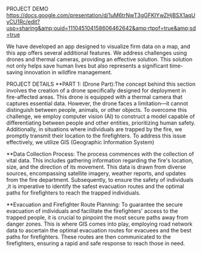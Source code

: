 PROJECT DEMO
https://docs.google.com/presentation/d/1uM6trNwT3gGFKIYwZHjBSX1aqUyCU1Rc/edit?usp=sharing&amp;ouid=111045104158606462642&amp;rtpof=true&amp;sd=true

We have developed an app designed to visualize firm data on a map, and this app offers several additional features. 
We address challenges using drones and thermal cameras, providing an effective solution.
This solution not only helps save human lives but also represents a significant time-saving innovation in wildfire management.



PROJECT DETAILS
**PART 1: (Drone Part):The concept behind this section involves the creation of a drone specifically designed for deployment in fire-affected areas.
This drone is equipped with a thermal camera that captures essential data. However, the drone faces a limitation—it cannot distinguish between people,
animals, or other objects. To overcome this challenge, we employ computer vision (AI) to construct a model capable of differentiating between
people and other entities, prioritizing human safety. Additionally, in situations where individuals are trapped by the fire, we promptly
transmit their location to the firefighters. To address this issue effectively, we utilize GIS (Geographic Information System)

**Data Collection Process: The process commences with the collection of vital data. This includes gathering information regarding the
fire's location, size, and the direction of its movement. This data is drawn from diverse sources, encompassing satellite imagery, 
weather reports, and updates from the fire department. Subsequently, to ensure the safety of individuals
,it is imperative to identify the safest evacuation routes and the optimal paths for firefighters to reach the trapped individuals.

**Evacuation and Firefighter Route Planning: To guarantee the secure evacuation of individuals and
facilitate the firefighters' access to the trapped people, it is crucial to pinpoint the most secure paths away from danger zones. 
This is where GIS comes into play, employing road network data to ascertain the optimal evacuation routes for evacuees and the best paths for firefighters. 
These routes are then communicated to the firefighters, ensuring a rapid and safe response to reach those in need.
